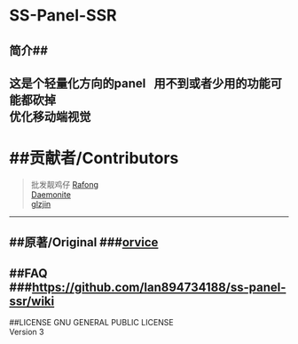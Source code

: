 SS-Panel-SSR
================
简介##
--------
这是个轻量化方向的panel &nbsp; 用不到或者少用的功能可能都砍掉<br>
优化移动端视觉<br>
----------------------
##贡献者/Contributors
=========
>批发靓鸡仔
>[Rafong](https://github.com/Rafong973)<br>
>[Daemonite](https://github.com/Daemonite/material)<br>
>[glzjin](https://github.com/glzjin/ss-panel-v3-mod)<br>
----------------------
##原著/Original
###[orvice](https://github.com/orvice)<br>
----------------------
##FAQ
###https://github.com/lan894734188/ss-panel-ssr/wiki
----------------------------
##LICENSE
GNU GENERAL PUBLIC LICENSE<br/>
Version 3
